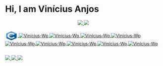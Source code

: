 # Hi, I am Vinícius Anjos

<div align="center">
  <a href="https://github.com/Vianjus">
  <img height="180em" src="https://github-readme-stats.vercel.app/api?username=Vianjus&show_icons=true&theme=omni&include_all_commits=true&count_private=true"/>
  <img height="180em" src="https://github-readme-stats.vercel.app/api/top-langs/?username=Vianjus&layout=compact&langs_count=7&theme=omni"/>
</div>
 
<div style="display: inline_block"><br>
  <img align="center" alt="Vinícius-C" height="30" width="40" src="https://github.com/devicons/devicon/blob/master/icons/c/c-original.svg">
  <img align="center" alt="Vinícius-Wp" height="30" width="40" src="https://www.flaticon.com/br/icone-gratis/c-_6132222?term=c&page=1&position=1&origin=search&related_id=6132222">
  <img align="center" alt="Vinícius-Wp" height="30" width="40" src="https://icons8.com.br/icon/20909/html-5">
  <img align="center" alt="Vinícius-Wp" height="30" width="40" src="https://icons8.com.br/icon/21278/css3">
  <img align="center" alt="Vinícius-Wp" height="30" width="40" src="https://icons8.com.br/icon/108784/javascript">
  <img align="center" alt="Vinícius-Wp" height="30" width="40" src="https://icons8.com.br/icon/13679/logo-java-coffee-cup">
  <img align="center" alt="Vinícius-Wp" height="30" width="40" src="https://icons8.com.br/icon/13664/wordpress">
  <img align="center" alt="Vinícius-Wp" height="30" width="40" src="https://icons8.com.br/icon/lAWjO4LexGga/canva">
  <img align="center" alt="Vinícius-Wp" height="30" width="40" src="https://icons8.com.br/icon/zfHRZ6i1Wg0U/figma">
  <img align="center" alt="Vinícius-Wp" height="30" width="40" src="https://icons8.com.br/icon/b4Y5rs3iBGqE/gimp">
</div>
 
## 

<div style="display: inline-block">
 <a href="mailto:vianjus15nunes@gmail.com">
  <img src="https://img.shields.io/badge/Gmail-D14836?style=for-the-badge&logo=gmail&logoColor=white" />
 </a>
 <a href="https://instagram.com/vinicius_anjus">
  <img src="https://img.shields.io/badge/Instagram-E4405F?style=for-the-badge&logo=instagram&logoColor=white" />
 </a>
  <a href="https://linkedin.com/in/Vianjus">
  <img src="https://img.shields.io/badge/LinkedIn-0077B5?style=for-the-badge&logo=linkedin&logoColor=white" />
 </a>
</div>
